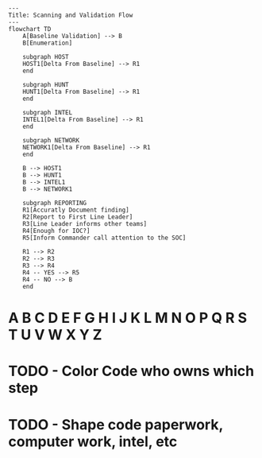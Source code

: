 ```mermaid
---
Title: Scanning and Validation Flow
---
flowchart TD
    A[Baseline Validation] --> B
    B[Enumeration]

    subgraph HOST 
    HOST1[Delta From Baseline] --> R1
    end

    subgraph HUNT 
    HUNT1[Delta From Baseline] --> R1
    end

    subgraph INTEL 
    INTEL1[Delta From Baseline] --> R1
    end

    subgraph NETWORK 
    NETWORK1[Delta From Baseline] --> R1
    end

    B --> HOST1
    B --> HUNT1
    B --> INTEL1
    B --> NETWORK1

    subgraph REPORTING
    R1[Accuratly Document finding]
    R2[Report to First Line Leader]
    R3[Line Leader informs other teams]
    R4[Enough for IOC?]
    R5[Inform Commander call attention to the SOC]

    R1 --> R2
    R2 --> R3
    R3 --> R4
    R4 -- YES --> R5
    R4 -- NO --> B
    end

```
# A B C D E F G H I J K L M N O P Q R S T U V W X Y Z
# TODO - Color Code who owns which step
# TODO - Shape code paperwork, computer work, intel, etc

